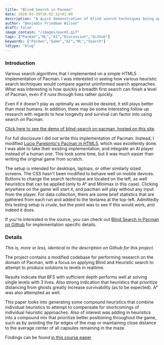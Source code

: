 ```yaml
---
title: "Blind Search in Pacman"
date: 2020-03-30T16:02:32+01:00
description: "A quick demonstration of blind search techniques being applied to the game of Pacman, and observations about the effectiveness of a simple BFS approach."
author: "Benjamin Friedman Wilson"
draft: false
image_contain: "/images/pacm1.gif"
tags: ["Pacman","ML","AI","Discussion","Github"]
keywords: ["Pacman","Game","AI","ML","Search"]
ldtype: "blog"
---
```


### Introduction

Various search algorithms that I implemented on a simple HTML5 implementation of Pacman.
I was interested in seeing how various heuristic search techniques would compare against uninformed search approaches.
What was interesting is how quickly a breadth first search can finish a level of Pacman, even if it runs through lives rather quickly.

Even if it doesn't play as optimally as would be desired, it still plays better than most humans.
In addition, there may be some interesting follow up research with regards to how longevity and survival can factor into using search on Pacman.

[Click here to see the demo of blind-search on pacman, hosted on this site](/pacman-ai-demo/index.html).

For full disclosure I did *not* write this implementation of Pacman. Instead, I modified [Lucio Panepinto's Pacman in HTML5](https://github.com/luciopanepinto/pacman), which was excellently done. I was able to take their existing implementation, and integrate an AI player instead of a human one. This took some time, but it was much easier than writing the original game from scratch.

The setup is intended for desktops, laptops, or other similarly sized screens. The CSS hasn't been modified to behave well on mobile devices. Buttons to change the search technique are located on the left, as well heuristics that can be applied (only to A\* and Minimax in this case). Clicking anywhere on the game will start it, and pacman will play without any input from the player. For data collection, there are some brief statistics that are gathered from each run and added to the textarea at the top-left. Admittedly this testing setup is *crude*, but the point was to see if this would work, and indeed it does.

If you're interested in the source, you can check out [Blind Search in Pacman on Github](https://github.com/montymxb/pacman#readme) for implementation specific details.

### Details

*This is, more or less, identical to the description on Github for this project.*

The project contains a modified codebase for performing research on the domain of Pacman, with a focus on applying Blind and Heuristic search to attempt to produce solutions to levels in realtime.

Results indicate that BFS with sufficient depth performs well at solving single levels with 3 lives. Also strong indication that heuristics that prioritize distancing from ghosts greatly increase survivability (as to be expected). A\* was also attempted as well.

This paper looks into generating some compound heuristics that combine individual heuristics to attempt to compensate for shortcomings of individual heuristic approaches. Also of interest was adding in heuristics into a compound mix that prioritize better positioning throughout the game, such as by avoiding the far edges of the map or maintaining close distance to the average center of all capsules remaining in the maze.

Findings can be found [in this course paper](https://github.com/montymxb/pacman/blob/master/final_project_ben_friedman_531.pdf).

